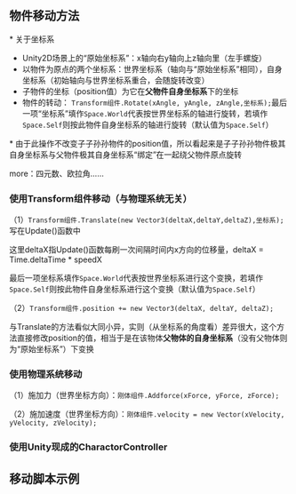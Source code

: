 ## 物件移动方法 

\* 关于坐标系 

- Unity2D场景上的“原始坐标系”：x轴向右y轴向上z轴向里（左手螺旋）
- 以物件为原点的两个坐标系：世界坐标系（轴向与“原始坐标系”相同），自身坐标系（初始轴向与世界坐标系重合，会随旋转改变）
- 子物件的坐标（position值）为它在**父物件自身坐标系**下的坐标 
- 物件的转动：
`Transform组件.Rotate(xAngle, yAngle, zAngle,坐标系);`最后一项“坐标系”填作`Space.World`代表按世界坐标系的轴进行旋转，若填作`Space.Self`则按此物件自身坐标系的轴进行旋转（默认值为`Space.Self`） 

\* 由于此操作不改变子子孙孙物件的position值，所以看起来是子子孙孙物件极其自身坐标系与父物件极其自身坐标系“绑定”在一起绕父物件原点旋转

more：四元数、欧拉角……   

### 使用Transform组件移动（与物理系统无关） 

（1）`Transform组件.Translate(new Vector3(deltaX,deltaY,deltaZ),坐标系);`写在Update()函数中 

这里deltaX指Update()函数每刷一次间隔时间内x方向的位移量，deltaX = Time.deltaTime * speedX 

最后一项坐标系填作`Space.World`代表按世界坐标系进行这个变换，若填作`Space.Self`则按此物件自身坐标系进行这个变换（默认值为`Space.Self`） 
 
（2）`Transform组件.position += new Vector3(deltaX, deltaY, deltaZ);` 

与Translate的方法看似大同小异，实则（从坐标系的角度看）差异很大，这个方法直接修改position的值，相当于是在该物体**父物体的自身坐标系**（没有父物体则为“原始坐标系”）下变换

### 使用物理系统移动 

（1）施加力（世界坐标方向）：`刚体组件.Addforce(xForce, yForce, zForce);` 

（2）施加速度（世界坐标方向）：`刚体组件.velocity = new Vector(xVelocity, yVelocity, zVelocity);` 

### 使用Unity现成的CharactorController 

## 移动脚本示例 

```C#

```

